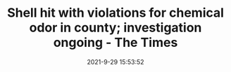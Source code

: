 ---
"title": "Shell hit with violations for chemical odor in county; investigation ongoing - The Times"
"date": "2021-9-29 15:53:52"
"feed_name": "GOOGLENEWSCONSTRUCTION"
"feed_website": "https://news.google.com/search?q=construction%2Bincident&hl=en-US&gl=US&ceid=US:en"
"feed_rss": "https://news.google.com/rss/search?q=construction%2Bincident&hl=en-US&gl=US&ceid=US:en"
"link": "https://www.timesonline.com/story/news/2021/09/29/dep-hits-shell-violations-smell-beaver-county/5912901001/"
"source": "{'href': 'https://www.timesonline.com', 'title': 'The Times'}"
"file": "_posts/2021-1-1-c5eda60c379caaa952e12d95f5aca5e924511b32.md"
"accident": "1"
"drilling": "0"
"dead": "0"
"injured": "0"
"arrested": "0"
"where": "unknown site"
"causes": "unknown"
"place": "unknown place"
---